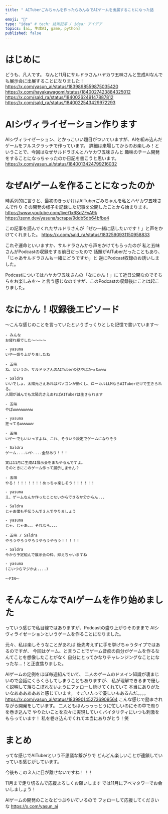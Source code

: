 ```yaml
---
title: " AITuberごみちゃんを作ったらみんなでAIゲームを出展することになった話
"
emoji: "🏰"
type: "idea" # tech: 技術記事 / idea: アイデア
topics: [ai, 生成AI, game, python]
published: false
---
```


# はじめに
どうも、凡人です。
なんと11月にサルドラさんハヤカワ五味さんと生成AIなんでも展示会に出展することになりました！
https://x.com/yasun_ai/status/1839898559875035420
https://x.com/hayakawagomi/status/1840027423884325012
https://x.com/sald_ra/status/1840026249147887812
https://x.com/sald_ra/status/1840022543429972293


# AIシヴィライゼーション作ります
AIシヴィライゼーション、とかっこいい題目がついていますが、AIを組み込んだゲームをフルスクラッチで作っています。
詳細は来場してからのお楽しみ！ということで、今回はなぜサルドラさんとハヤカワ五味さんと
趣味のチーム開発をすることになっちゃったのか日記を書こうと思います。
https://x.com/yasun_ai/status/1840013424799216032


# なぜAIゲームを作ることになったのか
時系列的に言うと、最初のきっかけはAITuberごみちゃんを私とハヤカワ五味さんで作り
その開発の様子を記録した記事を公開したことから始まります。
https://www.youtube.com/live/1x6SdZFvA9k
https://zenn.dev/yasuna/scraps/9ddb5db64bfbe4

この記事を読んでくれたサルドラさんが「ぜひ一緒に話したいです！」と声をかけてくれました。
https://x.com/sald_ra/status/1832590931150958833

これぞ運命といいますか、サルドラさんから声をかけてもらったのが
私と五味さんがPodcastの収録をする前日だったので
話題がAITuberだったこともあり、「じゃあサルドラさんも一緒にどうですか」と
逆にPodcast収録のお誘いしました。

Podcastについてはハヤカワ五味さんの「なにかん！」にて近日公開なのでそちらをお楽しみを〜
と言う感じなのですが、このPodcastの収録後にことは起こりました。

# なにかん！収録後エピソード

〜こんな感じのことを言っていたというざっくりとした記憶で書いています〜

```
- みんな
お疲れ様でした〜〜〜〜

- yasuna
いや〜盛り上がりましたね

- 五味
ね、というか、サルドラさんのAITuberの話やばかったwww

- Saldra
いいでしょ、太陽光さえあればパソコンが動くし、ローカルLLMならAITuberだけで生きられる。
人間が滅んでも太陽光さえあればAITuberは生きられます

- 五味
やばwwwwwwwww

- yasuna
狂ってるwwwwww

- 五味
いや〜でもいいっすよね、これ、そういう設定でゲームになりそう

- Saldra
ゲーム....いや....全然あり！！！

実は11月に生成AI展示会をまたやるんですよ。
そのときにこのゲーム作って展示しません？

- 五味
やる！！！！！！！！めっちゃ楽しそう！！！！！！

- yasuna
え、ゲームなんか作ったことないからできるか分からん...

- Saldra
じゃあ僕も手伝うんで３人でやりましょう

- yasuna
じゃ、じゃあ、、、それなら、、、、

- 五味 / Saldra
やろうやろうやろうやろうやろう！！！！！

- Saldra
今から予定組んで展示会の枠、抑えちゃいますね

- yasuna
(こいつらマジかよ....)

〜FIN〜
```

# そんなこんなでAIゲームを作り始めました

っていう感じで私目線ではありますが、Podcastの盛り上がりそのままで
AIシヴィライゼーションというゲームを作ることになりました。

元々、私は楽しそうなことがあれば
後先考えずに手を挙げちゃうタイプではあるのですが、
今回はゲーム、と言うことでゲーム音痴の自分がゲームを作るなんてことを想像したことがなく
自分にとってかなりチャレンジングなことになったな...！と正直焦りました。

AIゲームの定例をほぼ毎週組んでいて、
二人のゲームのドメイン知識が凄まじいので会話にくらくらしてしまうこともありますが、
私が理解できるまで優しく説明して落ちこぼれないようにフォローし続けてくれていて
本当にありがたいなああああああと感じています。
すごい人って優しいもあるんだ。。。。
https://x.com/yasun_ai/status/1839901452736909564
こんな感じで励まされながら開発をしています。
二人ともほんっっっとうに忙しいのにその中で周りを巻き込んで
やりたいことを次々に実現していくバイタリティにいつも刺激をもらっています！
私を巻き込んでくれて本当にありがとう！笑

# まとめ
ってな感じでAITuberという不思議な繋がりで
どんどん楽しいことが連鎖していっている感じがしています。

今後もこの３人に目が離せないですね！！！

11月まで走り切るんで応援よろしくお願いします
では11月にアベマタワーでお会いしましょう！

AIゲームの開発のことなどつぶやいているので
フォローして応援してくださいな
https://x.com/yasun_ai